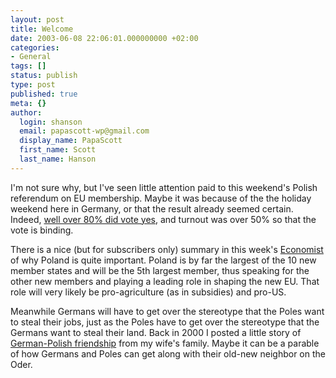 ```yaml
---
layout: post
title: Welcome
date: 2003-06-08 22:06:01.000000000 +02:00
categories:
- General
tags: []
status: publish
type: post
published: true
meta: {}
author:
  login: shanson
  email: papascott-wp@gmail.com
  display_name: PapaScott
  first_name: Scott
  last_name: Hanson
---
```

<p>I'm not sure why, but I've seen little attention paid to this weekend's Polish referendum on EU membership. Maybe it was because of the the holiday weekend here in Germany, or that the result already seemed certain. Indeed, <a title="Marysia Cywinska-Milonas :: Welcome home!" href="http://jej.notatnik.net/blog/001009.html#comment">well over 80% did vote yes</a>, and turnout was over 50% so that the vote is binding.</p>
<p>There is a nice (but for subscribers only) summary in this week's <a href="http://www.economist.com">Economist</a> of why Poland is quite important. Poland is by far the largest of the 10 new member states and will be the 5th largest member, thus speaking for the other new members and playing a leading role in shaping the new EU. That role will very likely be pro-agriculture (as in subsidies) and pro-US. </p>
<p>Meanwhile Germans will have to get over the stereotype that the Poles want to steal their jobs, just as the Poles have to get over the stereotype that the Germans want to steal their land. Back in 2000 I posted a little story of <a href="/2000/07/08/1306.php">German-Polish friendship</a> from my wife's family. Maybe it can be a parable of how Germans and Poles can get along with their old-new neighbor on the Oder.</p>
